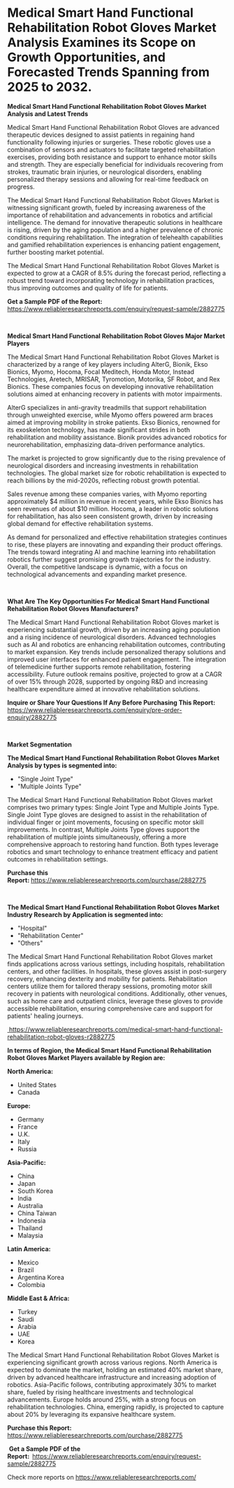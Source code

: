 <p><h1>Medical Smart Hand Functional Rehabilitation Robot Gloves Market Analysis Examines its Scope on Growth Opportunities, and Forecasted Trends Spanning from 2025 to 2032.</h1></p><p><strong>Medical Smart Hand Functional Rehabilitation Robot Gloves Market Analysis and Latest Trends</strong></p>
<p><p>Medical Smart Hand Functional Rehabilitation Robot Gloves are advanced therapeutic devices designed to assist patients in regaining hand functionality following injuries or surgeries. These robotic gloves use a combination of sensors and actuators to facilitate targeted rehabilitation exercises, providing both resistance and support to enhance motor skills and strength. They are especially beneficial for individuals recovering from strokes, traumatic brain injuries, or neurological disorders, enabling personalized therapy sessions and allowing for real-time feedback on progress.</p><p>The Medical Smart Hand Functional Rehabilitation Robot Gloves Market is witnessing significant growth, fueled by increasing awareness of the importance of rehabilitation and advancements in robotics and artificial intelligence. The demand for innovative therapeutic solutions in healthcare is rising, driven by the aging population and a higher prevalence of chronic conditions requiring rehabilitation. The integration of telehealth capabilities and gamified rehabilitation experiences is enhancing patient engagement, further boosting market potential. </p><p>The Medical Smart Hand Functional Rehabilitation Robot Gloves Market is expected to grow at a CAGR of 8.5% during the forecast period, reflecting a robust trend toward incorporating technology in rehabilitation practices, thus improving outcomes and quality of life for patients.</p></p>
<p><strong>Get a Sample PDF of the Report:&nbsp;</strong> <a href="https://www.reliableresearchreports.com/enquiry/request-sample/2882775?utm_campaign=2232&utm_medium=2&utm_source=Github&utm_content=ia&utm_term=13032025&utm_id=medical-smart-hand-functional-rehabilitation-robot-gloves">https://www.reliableresearchreports.com/enquiry/request-sample/2882775</a></p>
<p>&nbsp;</p>
<p><strong>Medical Smart Hand Functional Rehabilitation Robot Gloves Major Market Players</strong></p>
<p><p>The Medical Smart Hand Functional Rehabilitation Robot Gloves Market is characterized by a range of key players including AlterG, Bionik, Ekso Bionics, Myomo, Hocoma, Focal Meditech, Honda Motor, Instead Technologies, Aretech, MRISAR, Tyromotion, Motorika, SF Robot, and Rex Bionics. These companies focus on developing innovative rehabilitation solutions aimed at enhancing recovery in patients with motor impairments.</p><p>AlterG specializes in anti-gravity treadmills that support rehabilitation through unweighted exercise, while Myomo offers powered arm braces aimed at improving mobility in stroke patients. Ekso Bionics, renowned for its exoskeleton technology, has made significant strides in both rehabilitation and mobility assistance. Bionik provides advanced robotics for neurorehabilitation, emphasizing data-driven performance analytics.</p><p>The market is projected to grow significantly due to the rising prevalence of neurological disorders and increasing investments in rehabilitation technologies. The global market size for robotic rehabilitation is expected to reach billions by the mid-2020s, reflecting robust growth potential.</p><p>Sales revenue among these companies varies, with Myomo reporting approximately $4 million in revenue in recent years, while Ekso Bionics has seen revenues of about $10 million. Hocoma, a leader in robotic solutions for rehabilitation, has also seen consistent growth, driven by increasing global demand for effective rehabilitation systems.</p><p>As demand for personalized and effective rehabilitation strategies continues to rise, these players are innovating and expanding their product offerings. The trends toward integrating AI and machine learning into rehabilitation robotics further suggest promising growth trajectories for the industry. Overall, the competitive landscape is dynamic, with a focus on technological advancements and expanding market presence.</p></p>
<p>&nbsp;</p>
<p><strong>What Are The Key Opportunities For Medical Smart Hand Functional Rehabilitation Robot Gloves Manufacturers?</strong></p>
<p><p>The Medical Smart Hand Functional Rehabilitation Robot Gloves market is experiencing substantial growth, driven by an increasing aging population and a rising incidence of neurological disorders. Advanced technologies such as AI and robotics are enhancing rehabilitation outcomes, contributing to market expansion. Key trends include personalized therapy solutions and improved user interfaces for enhanced patient engagement. The integration of telemedicine further supports remote rehabilitation, fostering accessibility. Future outlook remains positive, projected to grow at a CAGR of over 15% through 2028, supported by ongoing R&D and increasing healthcare expenditure aimed at innovative rehabilitation solutions.</p></p>
<p><strong>Inquire or Share Your Questions If Any Before Purchasing This Report:</strong> <a href="https://www.reliableresearchreports.com/enquiry/pre-order-enquiry/2882775?utm_campaign=2232&utm_medium=2&utm_source=Github&utm_content=ia&utm_term=13032025&utm_id=medical-smart-hand-functional-rehabilitation-robot-gloves">https://www.reliableresearchreports.com/enquiry/pre-order-enquiry/2882775</a></p>
<p>&nbsp;</p>
<p><strong>Market Segmentation</strong></p>
<p><strong>The Medical Smart Hand Functional Rehabilitation Robot Gloves Market Analysis by types is segmented into:</strong></p>
<p><ul><li>"Single Joint Type"</li><li>"Multiple Joints Type"</li></ul></p>
<p><p>The Medical Smart Hand Functional Rehabilitation Robot Gloves market comprises two primary types: Single Joint Type and Multiple Joints Type. Single Joint Type gloves are designed to assist in the rehabilitation of individual finger or joint movements, focusing on specific motor skill improvements. In contrast, Multiple Joints Type gloves support the rehabilitation of multiple joints simultaneously, offering a more comprehensive approach to restoring hand function. Both types leverage robotics and smart technology to enhance treatment efficacy and patient outcomes in rehabilitation settings.</p></p>
<p><strong>Purchase this Report:&nbsp;</strong><a href="https://www.reliableresearchreports.com/purchase/2882775?utm_campaign=2232&utm_medium=2&utm_source=Github&utm_content=ia&utm_term=13032025&utm_id=medical-smart-hand-functional-rehabilitation-robot-gloves">https://www.reliableresearchreports.com/purchase/2882775</a></p>
<p>&nbsp;</p>
<p><strong>The Medical Smart Hand Functional Rehabilitation Robot Gloves Market Industry Research by Application is segmented into:</strong></p>
<p><ul><li>"Hospital"</li><li>"Rehabilitation Center"</li><li>"Others"</li></ul></p>
<p><p>The Medical Smart Hand Functional Rehabilitation Robot Gloves market finds applications across various settings, including hospitals, rehabilitation centers, and other facilities. In hospitals, these gloves assist in post-surgery recovery, enhancing dexterity and mobility for patients. Rehabilitation centers utilize them for tailored therapy sessions, promoting motor skill recovery in patients with neurological conditions. Additionally, other venues, such as home care and outpatient clinics, leverage these gloves to provide accessible rehabilitation, ensuring comprehensive care and support for patients' healing journeys.</p></p>
<p><a href="https://www.reliableresearchreports.com/medical-smart-hand-functional-rehabilitation-robot-gloves-r2882775?utm_campaign=2232&utm_medium=2&utm_source=Github&utm_content=ia&utm_term=13032025&utm_id=medical-smart-hand-functional-rehabilitation-robot-gloves">&nbsp;https://www.reliableresearchreports.com/medical-smart-hand-functional-rehabilitation-robot-gloves-r2882775</a></p>
<p><strong>In terms of Region, the Medical Smart Hand Functional Rehabilitation Robot Gloves Market Players available by Region are:</strong></p>
<p>
    <p> <strong> North America: </strong>
        <ul>
            <li>United States</li>
            <li>Canada</li>
        </ul>
        </p> 
    <p> <strong> Europe: </strong>
        <ul>
            <li>Germany</li>
            <li>France</li>
            <li>U.K.</li>
            <li>Italy</li>
            <li>Russia</li>
        </ul>
        </p> 
    <p> <strong> Asia-Pacific: </strong>
        <ul>
            <li>China</li>
            <li>Japan</li>
            <li>South Korea</li>
            <li>India</li>
            <li>Australia</li>
            <li>China Taiwan</li>
            <li>Indonesia</li>
            <li>Thailand</li>
            <li>Malaysia</li>
        </ul>
        </p> 
    <p> <strong> Latin America: </strong>
        <ul>
            <li>Mexico</li>
            <li>Brazil</li>
            <li>Argentina Korea</li>
            <li>Colombia</li>
        </ul>
        </p> 
    <p> <strong> Middle East & Africa: </strong>
        <ul>
            <li>Turkey</li>
            <li>Saudi</li>
            <li>Arabia</li>
            <li>UAE</li>
            <li>Korea</li>
        </ul>
    </p>
    </p>
<p><p>The Medical Smart Hand Functional Rehabilitation Robot Gloves Market is experiencing significant growth across various regions. North America is expected to dominate the market, holding an estimated 40% market share, driven by advanced healthcare infrastructure and increasing adoption of robotics. Asia-Pacific follows, contributing approximately 30% to market share, fueled by rising healthcare investments and technological advancements. Europe holds around 25%, with a strong focus on rehabilitation technologies. China, emerging rapidly, is projected to capture about 20% by leveraging its expansive healthcare system.</p></p>
<p><strong>Purchase this Report: </strong><a href="https://www.reliableresearchreports.com/purchase/2882775?utm_campaign=2232&utm_medium=2&utm_source=Github&utm_content=ia&utm_term=13032025&utm_id=medical-smart-hand-functional-rehabilitation-robot-gloves">https://www.reliableresearchreports.com/purchase/2882775</a></p>
<p>&nbsp;<strong>Get a Sample PDF of the Report:&nbsp;&nbsp;</strong><a href="https://www.reliableresearchreports.com/enquiry/request-sample/2882775?utm_campaign=2232&utm_medium=2&utm_source=Github&utm_content=ia&utm_term=13032025&utm_id=medical-smart-hand-functional-rehabilitation-robot-gloves">https://www.reliableresearchreports.com/enquiry/request-sample/2882775</a></p>
<p><strong></strong></p>
<p>Check more reports on <a href="https://www.reliableresearchreports.com/?utm_campaign=2232&utm_medium=2&utm_source=Github&utm_content=ia&utm_term=13032025&utm_id=medical-smart-hand-functional-rehabilitation-robot-gloves">https://www.reliableresearchreports.com/</a></p>